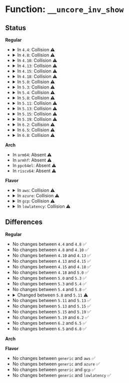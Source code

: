 # Function: <code>__uncore_inv_show</code>

## Status
<b>Regular</b>
<ul>
<li>
<details>
<summary>In <code>4.4</code>: Collision ⚠️</summary>

```c
ssize_t __uncore_inv_show(struct kobject *kobj, struct kobj_attribute *attr, char *page);
```

**Collision:** Static-Static Collision

**Inline:** No

**Transformation:** False

**Instances:**

```
In arch/x86/events/intel/uncore_nhmex.c (ffffffff810175f0)
Location: arch/x86/events/intel/uncore_nhmex.c:193
Inline: False
```
```
In arch/x86/events/intel/uncore_snb.c (ffffffff81018c80)
Location: arch/x86/events/intel/uncore_snb.c:69
Inline: False
```
```
In arch/x86/events/intel/uncore_snbep.c (ffffffff8101a100)
Location: arch/x86/events/intel/uncore_snbep.c:275
Inline: False
```
**Symbols:**

```
ffffffff810175f0-ffffffff8101761a: __uncore_inv_show (STB_LOCAL)
ffffffff81018c80-ffffffff81018caa: __uncore_inv_show (STB_LOCAL)
ffffffff8101a100-ffffffff8101a12a: __uncore_inv_show (STB_LOCAL)
```
</details>
</li>
<li>
<details>
<summary>In <code>4.8</code>: Collision ⚠️</summary>

```c
ssize_t __uncore_inv_show(struct kobject *kobj, struct kobj_attribute *attr, char *page);
```

**Collision:** Static-Static Collision

**Inline:** No

**Transformation:** False

**Instances:**

```
In arch/x86/events/intel/uncore_nhmex.c (ffffffff81016830)
Location: arch/x86/events/intel/uncore_nhmex.c:193
Inline: False
```
```
In arch/x86/events/intel/uncore_snb.c (ffffffff81017ff0)
Location: arch/x86/events/intel/uncore_snb.c:75
Inline: False
```
```
In arch/x86/events/intel/uncore_snbep.c (ffffffff810194e0)
Location: arch/x86/events/intel/uncore_snbep.c:275
Inline: False
```
**Symbols:**

```
ffffffff81016830-ffffffff8101685a: __uncore_inv_show (STB_LOCAL)
ffffffff81017ff0-ffffffff8101801a: __uncore_inv_show (STB_LOCAL)
ffffffff810194e0-ffffffff8101950a: __uncore_inv_show (STB_LOCAL)
```
</details>
</li>
<li>
<details>
<summary>In <code>4.10</code>: Collision ⚠️</summary>

```c
ssize_t __uncore_inv_show(struct kobject *kobj, struct kobj_attribute *attr, char *page);
```

**Collision:** Static-Static Collision

**Inline:** No

**Transformation:** False

**Instances:**

```
In arch/x86/events/intel/uncore_nhmex.c (ffffffff81016a40)
Location: arch/x86/events/intel/uncore_nhmex.c:193
Inline: False
```
```
In arch/x86/events/intel/uncore_snb.c (ffffffff81018200)
Location: arch/x86/events/intel/uncore_snb.c:79
Inline: False
```
```
In arch/x86/events/intel/uncore_snbep.c (ffffffff81019800)
Location: arch/x86/events/intel/uncore_snbep.c:335
Inline: False
```
**Symbols:**

```
ffffffff81016a40-ffffffff81016a6a: __uncore_inv_show (STB_LOCAL)
ffffffff81018200-ffffffff8101822a: __uncore_inv_show (STB_LOCAL)
ffffffff81019800-ffffffff8101982a: __uncore_inv_show (STB_LOCAL)
```
</details>
</li>
<li>
<details>
<summary>In <code>4.13</code>: Collision ⚠️</summary>

```c
ssize_t __uncore_inv_show(struct kobject *kobj, struct kobj_attribute *attr, char *page);
```

**Collision:** Static-Static Collision

**Inline:** No

**Transformation:** False

**Instances:**

```
In arch/x86/events/intel/uncore_nhmex.c (ffffffff81014fc0)
Location: arch/x86/events/intel/uncore_nhmex.c:193
Inline: False
```
```
In arch/x86/events/intel/uncore_snb.c (ffffffff81016700)
Location: arch/x86/events/intel/uncore_snb.c:79
Inline: False
```
```
In arch/x86/events/intel/uncore_snbep.c (ffffffff81017c50)
Location: arch/x86/events/intel/uncore_snbep.c:335
Inline: False
```
**Symbols:**

```
ffffffff81014fc0-ffffffff81014fea: __uncore_inv_show (STB_LOCAL)
ffffffff81016700-ffffffff8101672a: __uncore_inv_show (STB_LOCAL)
ffffffff81017c50-ffffffff81017c7a: __uncore_inv_show (STB_LOCAL)
```
</details>
</li>
<li>
<details>
<summary>In <code>4.15</code>: Collision ⚠️</summary>

```c
ssize_t __uncore_inv_show(struct kobject *kobj, struct kobj_attribute *attr, char *page);
```

**Collision:** Static-Static Collision

**Inline:** No

**Transformation:** False

**Instances:**

```
In arch/x86/events/intel/uncore_nhmex.c (ffffffff81015590)
Location: arch/x86/events/intel/uncore_nhmex.c:194
Inline: False
```
```
In arch/x86/events/intel/uncore_snb.c (ffffffff81016f80)
Location: arch/x86/events/intel/uncore_snb.c:80
Inline: False
```
```
In arch/x86/events/intel/uncore_snbep.c (ffffffff81018400)
Location: arch/x86/events/intel/uncore_snbep.c:336
Inline: False
```
**Symbols:**

```
ffffffff81015590-ffffffff810155ba: __uncore_inv_show (STB_LOCAL)
ffffffff81016f80-ffffffff81016faa: __uncore_inv_show (STB_LOCAL)
ffffffff81018400-ffffffff8101842a: __uncore_inv_show (STB_LOCAL)
```
</details>
</li>
<li>
<details>
<summary>In <code>4.18</code>: Collision ⚠️</summary>

```c
ssize_t __uncore_inv_show(struct kobject *kobj, struct kobj_attribute *attr, char *page);
```

**Collision:** Static-Static Collision

**Inline:** No

**Transformation:** False

**Instances:**

```
In arch/x86/events/intel/uncore_nhmex.c (ffffffff81016520)
Location: arch/x86/events/intel/uncore_nhmex.c:194
Inline: False
```
```
In arch/x86/events/intel/uncore_snb.c (ffffffff81017ae0)
Location: arch/x86/events/intel/uncore_snb.c:80
Inline: False
```
```
In arch/x86/events/intel/uncore_snbep.c (ffffffff81018d90)
Location: arch/x86/events/intel/uncore_snbep.c:336
Inline: False
```
**Symbols:**

```
ffffffff81016520-ffffffff8101654a: __uncore_inv_show (STB_LOCAL)
ffffffff81017ae0-ffffffff81017b0a: __uncore_inv_show (STB_LOCAL)
ffffffff81018d90-ffffffff81018dba: __uncore_inv_show (STB_LOCAL)
```
</details>
</li>
<li>
<details>
<summary>In <code>5.0</code>: Collision ⚠️</summary>

```c
ssize_t __uncore_inv_show(struct kobject *kobj, struct kobj_attribute *attr, char *page);
```

**Collision:** Static-Static Collision

**Inline:** No

**Transformation:** False

**Instances:**

```
In arch/x86/events/intel/uncore_nhmex.c (ffffffff81016ca0)
Location: arch/x86/events/intel/uncore_nhmex.c:194
Inline: False
```
```
In arch/x86/events/intel/uncore_snb.c (ffffffff810182d0)
Location: arch/x86/events/intel/uncore_snb.c:99
Inline: False
```
```
In arch/x86/events/intel/uncore_snbep.c (ffffffff81019560)
Location: arch/x86/events/intel/uncore_snbep.c:336
Inline: False
```
**Symbols:**

```
ffffffff81016ca0-ffffffff81016cca: __uncore_inv_show (STB_LOCAL)
ffffffff810182d0-ffffffff810182fa: __uncore_inv_show (STB_LOCAL)
ffffffff81019560-ffffffff8101958a: __uncore_inv_show (STB_LOCAL)
```
</details>
</li>
<li>
<details>
<summary>In <code>5.3</code>: Collision ⚠️</summary>

```c
ssize_t __uncore_inv_show(struct kobject *kobj, struct kobj_attribute *attr, char *page);
```

**Collision:** Static-Static Collision

**Inline:** No

**Transformation:** False

**Instances:**

```
In arch/x86/events/intel/uncore_nhmex.c (ffffffff81017f20)
Location: arch/x86/events/intel/uncore_nhmex.c:194
Inline: False
```
```
In arch/x86/events/intel/uncore_snb.c (ffffffff810198b0)
Location: arch/x86/events/intel/uncore_snb.c:115
Inline: False
```
```
In arch/x86/events/intel/uncore_snbep.c (ffffffff8101ad70)
Location: arch/x86/events/intel/uncore_snbep.c:401
Inline: False
```
**Symbols:**

```
ffffffff81017f20-ffffffff81017f4a: __uncore_inv_show (STB_LOCAL)
ffffffff810198b0-ffffffff810198da: __uncore_inv_show (STB_LOCAL)
ffffffff8101ad70-ffffffff8101ad9a: __uncore_inv_show (STB_LOCAL)
```
</details>
</li>
<li>
<details>
<summary>In <code>5.4</code>: Collision ⚠️</summary>

```c
ssize_t __uncore_inv_show(struct kobject *kobj, struct kobj_attribute *attr, char *page);
```

**Collision:** Static-Static Collision

**Inline:** No

**Transformation:** False

**Instances:**

```
In arch/x86/events/intel/uncore_nhmex.c (ffffffff810188b0)
Location: arch/x86/events/intel/uncore_nhmex.c:194
Inline: False
```
```
In arch/x86/events/intel/uncore_snb.c (ffffffff8101a230)
Location: arch/x86/events/intel/uncore_snb.c:116
Inline: False
```
```
In arch/x86/events/intel/uncore_snbep.c (ffffffff8101b6f0)
Location: arch/x86/events/intel/uncore_snbep.c:396
Inline: False
```
**Symbols:**

```
ffffffff810188b0-ffffffff810188da: __uncore_inv_show (STB_LOCAL)
ffffffff8101a230-ffffffff8101a25a: __uncore_inv_show (STB_LOCAL)
ffffffff8101b6f0-ffffffff8101b71a: __uncore_inv_show (STB_LOCAL)
```
</details>
</li>
<li>
<details>
<summary>In <code>5.8</code>: Collision ⚠️</summary>

```c
ssize_t __uncore_inv_show(struct kobject *kobj, struct kobj_attribute *attr, char *page);
```

**Collision:** Static-Static Collision

**Inline:** No

**Transformation:** False

**Instances:**

```
In arch/x86/events/intel/uncore_nhmex.c (ffffffff8101a250)
Location: arch/x86/events/intel/uncore_nhmex.c:194
Inline: False
```
```
In arch/x86/events/intel/uncore_snb.c (ffffffff8101bb10)
Location: arch/x86/events/intel/uncore_snb.c:121
Inline: False
```
```
In arch/x86/events/intel/uncore_snbep.c (ffffffff8101cde0)
Location: arch/x86/events/intel/uncore_snbep.c:433
Inline: False
```
**Symbols:**

```
ffffffff8101a250-ffffffff8101a27a: __uncore_inv_show (STB_LOCAL)
ffffffff8101bb10-ffffffff8101bb3a: __uncore_inv_show (STB_LOCAL)
ffffffff8101cde0-ffffffff8101ce0a: __uncore_inv_show (STB_LOCAL)
```
</details>
</li>
<li>
<details>
<summary>In <code>5.11</code>: Collision ⚠️</summary>

```c
ssize_t __uncore_inv_show(struct device *dev, struct device_attribute *attr, char *page);
```

**Collision:** Static-Static Collision

**Inline:** No

**Transformation:** False

**Instances:**

```
In arch/x86/events/intel/uncore_nhmex.c (ffffffff8101a740)
Location: arch/x86/events/intel/uncore_nhmex.c:194
Inline: False
```
```
In arch/x86/events/intel/uncore_snb.c (ffffffff8101c010)
Location: arch/x86/events/intel/uncore_snb.c:137
Inline: False
```
```
In arch/x86/events/intel/uncore_snbep.c (ffffffff8101d2d0)
Location: arch/x86/events/intel/uncore_snbep.c:462
Inline: False
```
**Symbols:**

```
ffffffff8101a740-ffffffff8101a76a: __uncore_inv_show (STB_LOCAL)
ffffffff8101c010-ffffffff8101c03a: __uncore_inv_show (STB_LOCAL)
ffffffff8101d2d0-ffffffff8101d2fa: __uncore_inv_show (STB_LOCAL)
```
</details>
</li>
<li>
<details>
<summary>In <code>5.13</code>: Collision ⚠️</summary>

```c
ssize_t __uncore_inv_show(struct device *dev, struct device_attribute *attr, char *page);
```

**Collision:** Static-Static Collision

**Inline:** No

**Transformation:** False

**Instances:**

```
In arch/x86/events/intel/uncore_nhmex.c (ffffffff8101bae0)
Location: arch/x86/events/intel/uncore_nhmex.c:194
Inline: False
```
```
In arch/x86/events/intel/uncore_snb.c (ffffffff8101d3c0)
Location: arch/x86/events/intel/uncore_snb.c:159
Inline: False
```
```
In arch/x86/events/intel/uncore_snbep.c (ffffffff8101e780)
Location: arch/x86/events/intel/uncore_snbep.c:462
Inline: False
```
```
In arch/x86/events/intel/uncore_discovery.c (ffffffff81021750)
Location: arch/x86/events/intel/uncore_discovery.c:323
Inline: False
```
**Symbols:**

```
ffffffff8101bae0-ffffffff8101bb0a: __uncore_inv_show (STB_LOCAL)
ffffffff8101d3c0-ffffffff8101d3ea: __uncore_inv_show (STB_LOCAL)
ffffffff8101e780-ffffffff8101e7aa: __uncore_inv_show (STB_LOCAL)
ffffffff81021750-ffffffff8102177a: __uncore_inv_show (STB_LOCAL)
```
</details>
</li>
<li>
<details>
<summary>In <code>5.15</code>: Collision ⚠️</summary>

```c
ssize_t __uncore_inv_show(struct device *dev, struct device_attribute *attr, char *page);
```

**Collision:** Static-Static Collision

**Inline:** No

**Transformation:** False

**Instances:**

```
In arch/x86/events/intel/uncore_nhmex.c (ffffffff8101ea50)
Location: arch/x86/events/intel/uncore_nhmex.c:194
Inline: False
```
```
In arch/x86/events/intel/uncore_snb.c (ffffffff810204c0)
Location: arch/x86/events/intel/uncore_snb.c:159
Inline: False
```
```
In arch/x86/events/intel/uncore_snbep.c (ffffffff81021720)
Location: arch/x86/events/intel/uncore_snbep.c:482
Inline: False
```
```
In arch/x86/events/intel/uncore_discovery.c (ffffffff810255a0)
Location: arch/x86/events/intel/uncore_discovery.c:323
Inline: False
```
**Symbols:**

```
ffffffff8101ea50-ffffffff8101ea7a: __uncore_inv_show (STB_LOCAL)
ffffffff810204c0-ffffffff810204ea: __uncore_inv_show (STB_LOCAL)
ffffffff81021720-ffffffff8102174a: __uncore_inv_show (STB_LOCAL)
ffffffff810255a0-ffffffff810255ca: __uncore_inv_show (STB_LOCAL)
```
</details>
</li>
<li>
<details>
<summary>In <code>5.19</code>: Collision ⚠️</summary>

```c
ssize_t __uncore_inv_show(struct device *dev, struct device_attribute *attr, char *page);
```

**Collision:** Static-Static Collision

**Inline:** No

**Transformation:** False

**Instances:**

```
In arch/x86/events/intel/uncore_nhmex.c (ffffffff81021660)
Location: arch/x86/events/intel/uncore_nhmex.c:194
Inline: False
```
```
In arch/x86/events/intel/uncore_snb.c (ffffffff81023540)
Location: arch/x86/events/intel/uncore_snb.c:212
Inline: False
```
```
In arch/x86/events/intel/uncore_snbep.c (ffffffff81025070)
Location: arch/x86/events/intel/uncore_snbep.c:482
Inline: False
```
```
In arch/x86/events/intel/uncore_discovery.c (ffffffff810294d0)
Location: arch/x86/events/intel/uncore_discovery.c:331
Inline: False
```
**Symbols:**

```
ffffffff81021660-ffffffff8102168a: __uncore_inv_show (STB_LOCAL)
ffffffff81023540-ffffffff8102356a: __uncore_inv_show (STB_LOCAL)
ffffffff81025070-ffffffff8102509a: __uncore_inv_show (STB_LOCAL)
ffffffff810294d0-ffffffff810294fa: __uncore_inv_show (STB_LOCAL)
```
</details>
</li>
<li>
<details>
<summary>In <code>6.2</code>: Collision ⚠️</summary>

```c
ssize_t __uncore_inv_show(struct device *dev, struct device_attribute *attr, char *page);
```

**Collision:** Static-Static Collision

**Inline:** No

**Transformation:** False

**Instances:**

```
In arch/x86/events/intel/uncore_nhmex.c (ffffffff81026090)
Location: arch/x86/events/intel/uncore_nhmex.c:194
Inline: False
```
```
In arch/x86/events/intel/uncore_snb.c (ffffffff81028290)
Location: arch/x86/events/intel/uncore_snb.c:251
Inline: False
```
```
In arch/x86/events/intel/uncore_snbep.c (ffffffff8102a500)
Location: arch/x86/events/intel/uncore_snbep.c:484
Inline: False
```
```
In arch/x86/events/intel/uncore_discovery.c (ffffffff8102feb0)
Location: arch/x86/events/intel/uncore_discovery.c:331
Inline: False
```
**Symbols:**

```
ffffffff81026090-ffffffff810260ba: __uncore_inv_show (STB_LOCAL)
ffffffff81028290-ffffffff810282ba: __uncore_inv_show (STB_LOCAL)
ffffffff8102a500-ffffffff8102a52a: __uncore_inv_show (STB_LOCAL)
ffffffff8102feb0-ffffffff8102feda: __uncore_inv_show (STB_LOCAL)
```
</details>
</li>
<li>
<details>
<summary>In <code>6.5</code>: Collision ⚠️</summary>

```c
ssize_t __uncore_inv_show(struct device *dev, struct device_attribute *attr, char *page);
```

**Collision:** Static-Static Collision

**Inline:** No

**Transformation:** False

**Instances:**

```
In arch/x86/events/intel/uncore_nhmex.c (ffffffff81025fc0)
Location: arch/x86/events/intel/uncore_nhmex.c:194
Inline: False
```
```
In arch/x86/events/intel/uncore_snb.c (ffffffff810282c0)
Location: arch/x86/events/intel/uncore_snb.c:251
Inline: False
```
```
In arch/x86/events/intel/uncore_snbep.c (ffffffff8102a530)
Location: arch/x86/events/intel/uncore_snbep.c:484
Inline: False
```
```
In arch/x86/events/intel/uncore_discovery.c (ffffffff8102ffa0)
Location: arch/x86/events/intel/uncore_discovery.c:351
Inline: False
```
**Symbols:**

```
ffffffff81025fc0-ffffffff81025fea: __uncore_inv_show (STB_LOCAL)
ffffffff810282c0-ffffffff810282ea: __uncore_inv_show (STB_LOCAL)
ffffffff8102a530-ffffffff8102a55a: __uncore_inv_show (STB_LOCAL)
ffffffff8102ffa0-ffffffff8102ffca: __uncore_inv_show (STB_LOCAL)
```
</details>
</li>
<li>
<details>
<summary>In <code>6.8</code>: Collision ⚠️</summary>

```c
ssize_t __uncore_inv_show(struct device *dev, struct device_attribute *attr, char *page);
```

**Collision:** Static-Static Collision

**Inline:** No

**Transformation:** False

**Instances:**

```
In arch/x86/events/intel/uncore_nhmex.c (ffffffff8102c120)
Location: arch/x86/events/intel/uncore_nhmex.c:194
Inline: False
```
```
In arch/x86/events/intel/uncore_snb.c (ffffffff8102e420)
Location: arch/x86/events/intel/uncore_snb.c:251
Inline: False
```
```
In arch/x86/events/intel/uncore_snbep.c (ffffffff81030690)
Location: arch/x86/events/intel/uncore_snbep.c:484
Inline: False
```
```
In arch/x86/events/intel/uncore_discovery.c (ffffffff81036240)
Location: arch/x86/events/intel/uncore_discovery.c:352
Inline: False
```
**Symbols:**

```
ffffffff8102c120-ffffffff8102c14a: __uncore_inv_show (STB_LOCAL)
ffffffff8102e420-ffffffff8102e44a: __uncore_inv_show (STB_LOCAL)
ffffffff81030690-ffffffff810306ba: __uncore_inv_show (STB_LOCAL)
ffffffff81036240-ffffffff8103626a: __uncore_inv_show (STB_LOCAL)
```
</details>
</li>
</ul>
<b>Arch</b>
<ul>
<li>
In <code>arm64</code>: Absent ⚠️
</li>
<li>
In <code>armhf</code>: Absent ⚠️
</li>
<li>
In <code>ppc64el</code>: Absent ⚠️
</li>
<li>
In <code>riscv64</code>: Absent ⚠️
</li>
</ul>
<b>Flavor</b>
<ul>
<li>
<details>
<summary>In <code>aws</code>: Collision ⚠️</summary>

```c
ssize_t __uncore_inv_show(struct kobject *kobj, struct kobj_attribute *attr, char *page);
```

**Collision:** Static-Static Collision

**Inline:** No

**Transformation:** False

**Instances:**

```
In arch/x86/events/intel/uncore_nhmex.c (ffffffff810188b0)
Location: arch/x86/events/intel/uncore_nhmex.c:194
Inline: False
```
```
In arch/x86/events/intel/uncore_snb.c (ffffffff8101a230)
Location: arch/x86/events/intel/uncore_snb.c:116
Inline: False
```
```
In arch/x86/events/intel/uncore_snbep.c (ffffffff8101b6f0)
Location: arch/x86/events/intel/uncore_snbep.c:396
Inline: False
```
**Symbols:**

```
ffffffff810188b0-ffffffff810188da: __uncore_inv_show (STB_LOCAL)
ffffffff8101a230-ffffffff8101a25a: __uncore_inv_show (STB_LOCAL)
ffffffff8101b6f0-ffffffff8101b71a: __uncore_inv_show (STB_LOCAL)
```
</details>
</li>
<li>
<details>
<summary>In <code>azure</code>: Collision ⚠️</summary>

```c
ssize_t __uncore_inv_show(struct kobject *kobj, struct kobj_attribute *attr, char *page);
```

**Collision:** Static-Static Collision

**Inline:** No

**Transformation:** False

**Instances:**

```
In arch/x86/events/intel/uncore_nhmex.c (ffffffff81017c80)
Location: arch/x86/events/intel/uncore_nhmex.c:194
Inline: False
```
```
In arch/x86/events/intel/uncore_snb.c (ffffffff81019780)
Location: arch/x86/events/intel/uncore_snb.c:116
Inline: False
```
```
In arch/x86/events/intel/uncore_snbep.c (ffffffff8101ad40)
Location: arch/x86/events/intel/uncore_snbep.c:396
Inline: False
```
**Symbols:**

```
ffffffff81017c80-ffffffff81017caa: __uncore_inv_show (STB_LOCAL)
ffffffff81019780-ffffffff810197aa: __uncore_inv_show (STB_LOCAL)
ffffffff8101ad40-ffffffff8101ad6a: __uncore_inv_show (STB_LOCAL)
```
</details>
</li>
<li>
<details>
<summary>In <code>gcp</code>: Collision ⚠️</summary>

```c
ssize_t __uncore_inv_show(struct kobject *kobj, struct kobj_attribute *attr, char *page);
```

**Collision:** Static-Static Collision

**Inline:** No

**Transformation:** False

**Instances:**

```
In arch/x86/events/intel/uncore_nhmex.c (ffffffff81018870)
Location: arch/x86/events/intel/uncore_nhmex.c:194
Inline: False
```
```
In arch/x86/events/intel/uncore_snb.c (ffffffff8101a1f0)
Location: arch/x86/events/intel/uncore_snb.c:116
Inline: False
```
```
In arch/x86/events/intel/uncore_snbep.c (ffffffff8101b6b0)
Location: arch/x86/events/intel/uncore_snbep.c:396
Inline: False
```
**Symbols:**

```
ffffffff81018870-ffffffff8101889a: __uncore_inv_show (STB_LOCAL)
ffffffff8101a1f0-ffffffff8101a21a: __uncore_inv_show (STB_LOCAL)
ffffffff8101b6b0-ffffffff8101b6da: __uncore_inv_show (STB_LOCAL)
```
</details>
</li>
<li>
<details>
<summary>In <code>lowlatency</code>: Collision ⚠️</summary>

```c
ssize_t __uncore_inv_show(struct kobject *kobj, struct kobj_attribute *attr, char *page);
```

**Collision:** Static-Static Collision

**Inline:** No

**Transformation:** False

**Instances:**

```
In arch/x86/events/intel/uncore_nhmex.c (ffffffff81018ab0)
Location: arch/x86/events/intel/uncore_nhmex.c:194
Inline: False
```
```
In arch/x86/events/intel/uncore_snb.c (ffffffff8101a430)
Location: arch/x86/events/intel/uncore_snb.c:116
Inline: False
```
```
In arch/x86/events/intel/uncore_snbep.c (ffffffff8101b8f0)
Location: arch/x86/events/intel/uncore_snbep.c:396
Inline: False
```
**Symbols:**

```
ffffffff81018ab0-ffffffff81018ada: __uncore_inv_show (STB_LOCAL)
ffffffff8101a430-ffffffff8101a45a: __uncore_inv_show (STB_LOCAL)
ffffffff8101b8f0-ffffffff8101b91a: __uncore_inv_show (STB_LOCAL)
```
</details>
</li>
</ul>

## Differences
<b>Regular</b>
<ul>
<li>
No changes between <code>4.4</code> and <code>4.8</code> ✅
</li>
<li>
No changes between <code>4.8</code> and <code>4.10</code> ✅
</li>
<li>
No changes between <code>4.10</code> and <code>4.13</code> ✅
</li>
<li>
No changes between <code>4.13</code> and <code>4.15</code> ✅
</li>
<li>
No changes between <code>4.15</code> and <code>4.18</code> ✅
</li>
<li>
No changes between <code>4.18</code> and <code>5.0</code> ✅
</li>
<li>
No changes between <code>5.0</code> and <code>5.3</code> ✅
</li>
<li>
No changes between <code>5.3</code> and <code>5.4</code> ✅
</li>
<li>
No changes between <code>5.4</code> and <code>5.8</code> ✅
</li>
<li>
<details>
<summary>Changed between <code>5.8</code> and <code>5.11</code> ⚠️</summary>
<ul>
<li>
<b>Param added. </b>
<code>struct device *dev</code>
</li>
<li>
<b>Param removed. </b>
<code>struct kobject *kobj</code>
</li>
<li>
<b>Param type changed. </b>
<code>struct kobj_attribute *attr</code> ➡️ <code>struct device_attribute *attr</code>
</li>
</ul>
</details>
</li>
<li>
No changes between <code>5.11</code> and <code>5.13</code> ✅
</li>
<li>
No changes between <code>5.13</code> and <code>5.15</code> ✅
</li>
<li>
No changes between <code>5.15</code> and <code>5.19</code> ✅
</li>
<li>
No changes between <code>5.19</code> and <code>6.2</code> ✅
</li>
<li>
No changes between <code>6.2</code> and <code>6.5</code> ✅
</li>
<li>
No changes between <code>6.5</code> and <code>6.8</code> ✅
</li>
</ul>
<b>Arch</b>
<ul>
</ul>
<b>Flavor</b>
<ul>
<li>
No changes between <code>generic</code> and <code>aws</code> ✅
</li>
<li>
No changes between <code>generic</code> and <code>azure</code> ✅
</li>
<li>
No changes between <code>generic</code> and <code>gcp</code> ✅
</li>
<li>
No changes between <code>generic</code> and <code>lowlatency</code> ✅
</li>
</ul>
